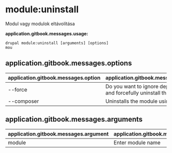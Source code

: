 # module:uninstall
Modul vagy modulok eltávolítása

**application.gitbook.messages.usage:**
```
drupal module:uninstall [arguments] [options]
mou
```

## application.gitbook.messages.options
application.gitbook.messages.option | application.gitbook.messages.details
-------|-------------
--force | Do you want to ignore dependencies and forcefully uninstall the module?
--composer | Uninstalls the module using Composer

## application.gitbook.messages.arguments
application.gitbook.messages.argument | application.gitbook.messages.details
---------|-------------
module | Enter module name
